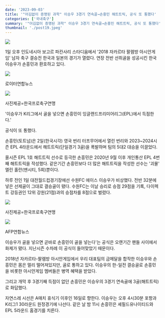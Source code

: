```yaml
---
date: '2023-09-03'
title: '"어김없이 증명된 과학" 이승우 3경기 연속골→손흥민 해트트릭, 공식 또 통했다'
categories: ['국내축구']
summary: '"어김없이 증명된 과학" 이승우 3경기 연속골→손흥민 해트트릭, 공식 또 통했다'
thumbnail: './post19.jpeg'
---
```


![](https://blog.kakaocdn.net/dn/VHp23/btssUMl0Wfz/blk8pYBw5hSZetbXFxalo0/img.jpg)

1일 오후 인도네시아 보고르 파칸사리 스타디움에서 '2018 자카르타 팔렘방 아시안게임' 남자 축구 결승전 한국과 일본의 경기가 열렸다. 연장 전반 선취골을 성공시킨 한국 이승우가 손흥민과 환호하고 있다.

![](https://blog.kakaocdn.net/dn/vOAV6/btssTo6YksO/Kd2Enprr85h9EAUZ5fUToK/img.jpg)

로이터연합뉴스

![](https://blog.kakaocdn.net/dn/yH5xP/btssYUX7E4J/8awkddQW7coKlrWp1NeOEK/img.jpg)

사진제공=한국프로축구연맹

'이승우가 K리그에서 골을 넣으면 손흥민이 잉글랜드프리미어리그(EPL)에서 득점한다.'

공식이 또 통했다.

손흥민(토트넘)은 2일(한국시각) 영국 번리 터프무어에서 열린 번리와 2023~2024시즌 EPL 4라운드에서 해트트릭(단일경기 3골)을 폭발하며 팀의 5대2 대승을 이끌었다.

올시즌 EPL 1호 해트트릭 선수로 등극한 손흥민은 2020년 9월 이후 개인통산 EPL 4번째 해트트릭을 작성했다. 같은기간 손흥민보다 더 많은 해트트릭을 작성한 선수는 '괴물' 엘린 홀란(맨시티, 5회)뿐이다.

하루 전인 1일 대전월드컵경기장에선 수원FC 에이스 이승우가 비상했다. 전반 32분에 넣은 선제골이 그대로 결승골이 됐다. 수원FC는 이날 승리로 승점 29점을 기록, 다이렉트 강등권인 12위 강원(21점)과의 승점차를 8점으로 벌렸다.

![](https://blog.kakaocdn.net/dn/cZ76ZW/btssS0FivCa/oKpFTFF8lXxjKFGX1Xq9ck/img.jpg)

사진제공=한국프로축구연맹

![](https://blog.kakaocdn.net/dn/d3wmba/btssVLmRrS3/TK01LkLYFZ2EOQZ1sLAQ90/img.jpg)

AFP연합뉴스

이승우가 골을 넣으면 곧바로 손흥민이 골을 넣는다'는 공식은 오랜기간 팬들 사이에서 화제가 됐다. 지난시즌 수차례 이 공식이 들어맞았기 때문이다.

2018년 자카르타-팔렘방 아시안게임에서 우리 대표팀의 금메달을 합작한 이승우와 손흥민은 몸은 멀리 떨어져있지만, 골로 통하고 있다. 이승우의 한-일전 결승골로 손흥민을 비롯한 아시안게임 멤버들은 병역 혜택을 받았다.

그리고 개막 후 3경기째 득점이 없던 손흥민은 이승우의 3경기 연속골에 3골(해트트릭)로 화답했다.

자연스레 시선은 A매치 휴식기 이후인 16일로 향한다. 이승우는 오후 4시30분 포항과 K리그1 30라운드 원정경기에 나선다. 같은 날 밤 11시 손흥민은 셰필드유나이티드와 EPL 5라운드 홈경기를 치른다.
